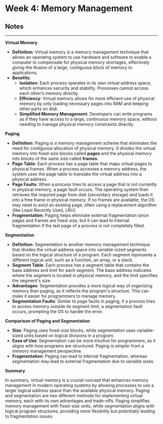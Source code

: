 # Week 4: Memory Management

## Notes

---

**Virtual Memory**

- **Definition**: Virtual memory is a memory management technique that allows an operating system to use hardware and software to enable a computer to compensate for physical memory shortages, effectively giving the illusion of a large, contiguous block of memory to applications.
- **Benefits**:
    - **Isolation**: Each process operates in its own virtual address space, which enhances security and stability. Processes cannot access each other’s memory directly.
    - **Efficiency**: Virtual memory allows for more efficient use of physical memory by only loading necessary pages into RAM and keeping other parts on disk.
    - **Simplified Memory Management**: Developers can write programs as if they have access to a large, continuous memory space, without needing to manage physical memory constraints directly.

**Paging**

- **Definition**: Paging is a memory management scheme that eliminates the need for contiguous allocation of physical memory. It divides the virtual memory into fixed-size blocks called **pages** and the physical memory into blocks of the same size called **frames**.
- **Page Table**: Each process has a page table that maps virtual pages to physical frames. When a process accesses a memory address, the system uses the page table to translate the virtual address into a physical address.
- **Page Faults**: When a process tries to access a page that is not currently in physical memory, a page fault occurs. The operating system then retrieves the required page from disk (secondary storage) and loads it into a free frame in physical memory. If no frames are available, the OS may need to evict an existing page, often using a replacement algorithm (like Least Recently Used, LRU).
- **Fragmentation**: Paging helps eliminate external fragmentation since pages and frames are fixed-size, but it can lead to internal fragmentation if the last page of a process is not completely filled.

**Segmentation**

- **Definition**: Segmentation is another memory management technique that divides the virtual address space into variable-sized segments based on the logical structure of a program. Each segment represents a different logical unit, such as a function, an array, or a stack.
- **Segment Table**: Each process has a segment table that contains the base address and limit for each segment. The base address indicates where the segment is located in physical memory, and the limit specifies the segment's size.
- **Advantages**: Segmentation provides a more logical way of organizing memory than paging, as it reflects the program's structure. This can make it easier for programmers to manage memory.
- **Segmentation Faults**: Similar to page faults in paging, if a process tries to access memory outside its segment limit, a segmentation fault occurs, prompting the OS to handle the error.

**Comparison of Paging and Segmentation**

- **Size**: Paging uses fixed-size blocks, while segmentation uses variable-sized units based on logical divisions in a program.
- **Ease of Use**: Segmentation can be more intuitive for programmers, as it aligns with how programs are structured. Paging is simpler from a memory management perspective.
- **Fragmentation**: Paging can lead to internal fragmentation, whereas segmentation may lead to external fragmentation due to variable sizes.

**Summary**

In summary, virtual memory is a crucial concept that enhances memory management in modern operating systems by allowing processes to use a larger logical address space than the available physical memory. Paging and segmentation are two different methods for implementing virtual memory, each with its own advantages and trade-offs. Paging simplifies memory management with fixed-size units, while segmentation aligns with logical program structures, providing more flexibility but potentially leading to fragmentation issues.
